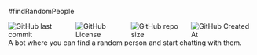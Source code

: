 #findRandomPeople
<div style="display: flex; align-items: center;">
<img alt="GitHub last commit" src="https://img.shields.io/github/last-commit/Avenger2256/findRandomPeople?style=flat-square">
<img alt="GitHub License" src="https://img.shields.io/github/license/Avenger2256/findRandomPeople?style=flat-square">
<img alt="GitHub repo size" src="https://img.shields.io/github/repo-size/Avenger2256/findRandomPeople?style=flat-square">
<img alt="GitHub Created At" src="https://img.shields.io/github/created-at/Avenger2256/findRandomPeople">
</div>
<a>A bot where you can find a random person and start chatting with them.</a>